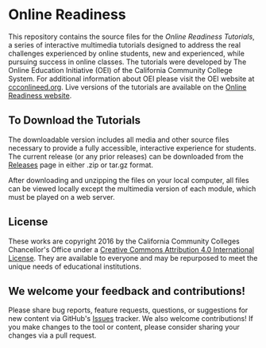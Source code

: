 # Online Readiness
This repository contains the source files for the *Online Readiness Tutorials*, a series of interactive multimedia tutorials designed to address the real challenges experienced by online students, new and experienced, while pursuing success in online classes. The tutorials were developed by The Online Education Initiative (OEI) of the California Community College System. For additional information about OEI please visit the OEI website at [ccconlineed.org](http://ccconlineed.org/). Live versions of the tutorials are available on the [Online Readiness website](http://apps.3cmediasolutions.org/oei/). 

## To Download the Tutorials 

The downloadable version includes all media and other source files necessary to provide a fully accessible, interactive experience for students. The current release (or any prior releases) can be downloaded from the [Releases](https://github.com/CCC-OEI/Online-Readiness/releases) page in either .zip or tar.gz format. 

After downloading and unzipping the files on your local computer, all files can be viewed locally except the multimedia version of each module, which must be played on a web server.  

## License 

These works are copyright 2016 by the California Community Colleges Chancellor's Office under a [Creative Commons Attribution 4.0 International License](https://creativecommons.org/licenses/by/4.0/). They are available to everyone and may be repurposed to meet the unique needs of educational institutions.

## We welcome your feedback and contributions! 

Please share bug reports, feature requests, questions, or suggestions for new content via GitHub's [Issues](https://github.com/CCC-OEI/Online-Readiness/issues) tracker. We also welcome contributions! If you make changes to the tool or content, please consider sharing your changes via a pull request.

